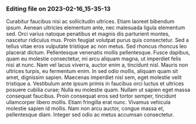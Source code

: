 

### Editing file on 2023-02-16_15-35-13

Curabitur faucibus nisi ac sollicitudin ultrices. Etiam laoreet bibendum ipsum. Aenean ultricies elementum ante, nec malesuada ligula elementum sed. Orci varius natoque penatibus et magnis dis parturient montes, nascetur ridiculus mus. Proin feugiat volutpat purus quis consectetur. Sed a tellus vitae eros vulputate tristique ac non metus. Sed rhoncus rhoncus leo placerat dictum. Pellentesque venenatis mollis pellentesque. Fusce dapibus, quam eu molestie consectetur, mi arcu aliquam magna, ut imperdiet felis nisi at nunc. Nam vel lacus viverra, auctor enim a, tincidunt nisl. Mauris non ultrices turpis, eu fermentum enim.
In sed odio mollis, aliquam quam sit amet, dignissim sapien. Maecenas imperdiet nisl sem, eget molestie velit tristique a. Vestibulum ante ipsum primis in faucibus orci luctus et ultrices posuere cubilia curae; Nulla eu molestie quam. Nullam ut sapien eget massa consequat faucibus. Proin consequat eros sed tortor semper, tincidunt ullamcorper libero mollis. Etiam fringilla erat nunc. Vivamus vehicula molestie sapien id mollis. Nam non arcu auctor, congue massa et, pellentesque diam. Integer sed odio ac metus accumsan consectetur.


